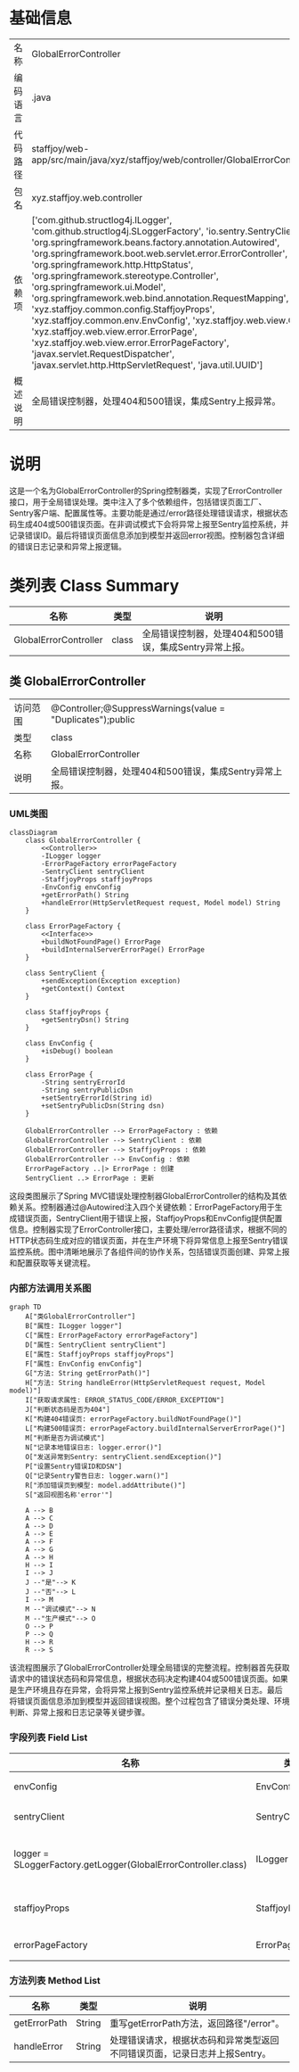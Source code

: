# 基础信息

|      |      |
|------|------|
| 名称 | GlobalErrorController |
| 编码语言 | .java |
| 代码路径 | staffjoy/web-app/src/main/java/xyz/staffjoy/web/controller/GlobalErrorController.java |
| 包名 | xyz.staffjoy.web.controller |
| 依赖项 | ['com.github.structlog4j.ILogger', 'com.github.structlog4j.SLoggerFactory', 'io.sentry.SentryClient', 'org.springframework.beans.factory.annotation.Autowired', 'org.springframework.boot.web.servlet.error.ErrorController', 'org.springframework.http.HttpStatus', 'org.springframework.stereotype.Controller', 'org.springframework.ui.Model', 'org.springframework.web.bind.annotation.RequestMapping', 'xyz.staffjoy.common.config.StaffjoyProps', 'xyz.staffjoy.common.env.EnvConfig', 'xyz.staffjoy.web.view.Constant', 'xyz.staffjoy.web.view.error.ErrorPage', 'xyz.staffjoy.web.view.error.ErrorPageFactory', 'javax.servlet.RequestDispatcher', 'javax.servlet.http.HttpServletRequest', 'java.util.UUID'] |
| 概述说明 | 全局错误控制器，处理404和500错误，集成Sentry上报异常。 |

# 说明

这是一个名为GlobalErrorController的Spring控制器类，实现了ErrorController接口，用于全局错误处理。类中注入了多个依赖组件，包括错误页面工厂、Sentry客户端、配置属性等。主要功能是通过/error路径处理错误请求，根据状态码生成404或500错误页面。在非调试模式下会将异常上报至Sentry监控系统，并记录错误ID。最后将错误页面信息添加到模型并返回error视图。控制器包含详细的错误日志记录和异常上报逻辑。

# 类列表 Class Summary

| 名称   | 类型  | 说明 |
|-------|------|-------------|
| GlobalErrorController | class | 全局错误控制器，处理404和500错误，集成Sentry异常上报。 |



## 类 GlobalErrorController

|      |      |
|------|------|
| 访问范围 | @Controller;@SuppressWarnings(value = "Duplicates");public |
| 类型 | class |
| 名称 | GlobalErrorController |
| 说明 | 全局错误控制器，处理404和500错误，集成Sentry异常上报。 |


### UML类图

```mermaid
classDiagram
    class GlobalErrorController {
        <<Controller>>
        -ILogger logger
        -ErrorPageFactory errorPageFactory
        -SentryClient sentryClient
        -StaffjoyProps staffjoyProps
        -EnvConfig envConfig
        +getErrorPath() String
        +handleError(HttpServletRequest request, Model model) String
    }

    class ErrorPageFactory {
        <<Interface>>
        +buildNotFoundPage() ErrorPage
        +buildInternalServerErrorPage() ErrorPage
    }

    class SentryClient {
        +sendException(Exception exception)
        +getContext() Context
    }

    class StaffjoyProps {
        +getSentryDsn() String
    }

    class EnvConfig {
        +isDebug() boolean
    }

    class ErrorPage {
        -String sentryErrorId
        -String sentryPublicDsn
        +setSentryErrorId(String id)
        +setSentryPublicDsn(String dsn)
    }

    GlobalErrorController --> ErrorPageFactory : 依赖
    GlobalErrorController --> SentryClient : 依赖
    GlobalErrorController --> StaffjoyProps : 依赖
    GlobalErrorController --> EnvConfig : 依赖
    ErrorPageFactory ..|> ErrorPage : 创建
    SentryClient ..> ErrorPage : 更新
```

这段类图展示了Spring MVC错误处理控制器GlobalErrorController的结构及其依赖关系。控制器通过@Autowired注入四个关键依赖：ErrorPageFactory用于生成错误页面，SentryClient用于错误上报，StaffjoyProps和EnvConfig提供配置信息。控制器实现了ErrorController接口，主要处理/error路径请求，根据不同的HTTP状态码生成对应的错误页面，并在生产环境下将异常信息上报至Sentry错误监控系统。图中清晰地展示了各组件间的协作关系，包括错误页面创建、异常上报和配置获取等关键流程。


### 内部方法调用关系图

```mermaid
graph TD
    A["类GlobalErrorController"]
    B["属性: ILogger logger"]
    C["属性: ErrorPageFactory errorPageFactory"]
    D["属性: SentryClient sentryClient"]
    E["属性: StaffjoyProps staffjoyProps"]
    F["属性: EnvConfig envConfig"]
    G["方法: String getErrorPath()"]
    H["方法: String handleError(HttpServletRequest request, Model model)"]
    I["获取请求属性: ERROR_STATUS_CODE/ERROR_EXCEPTION"]
    J["判断状态码是否为404"]
    K["构建404错误页: errorPageFactory.buildNotFoundPage()"]
    L["构建500错误页: errorPageFactory.buildInternalServerErrorPage()"]
    M["判断是否为调试模式"]
    N["记录本地错误日志: logger.error()"]
    O["发送异常到Sentry: sentryClient.sendException()"]
    P["设置Sentry错误ID和DSN"]
    Q["记录Sentry警告日志: logger.warn()"]
    R["添加错误页到模型: model.addAttribute()"]
    S["返回视图名称'error'"]

    A --> B
    A --> C
    A --> D
    A --> E
    A --> F
    A --> G
    A --> H
    H --> I
    I --> J
    J --"是"--> K
    J --"否"--> L
    I --> M
    M --"调试模式"--> N
    M --"生产模式"--> O
    O --> P
    P --> Q
    H --> R
    R --> S
```

该流程图展示了GlobalErrorController处理全局错误的完整流程。控制器首先获取请求中的错误状态码和异常信息，根据状态码决定构建404或500错误页面。如果是生产环境且存在异常，会将异常上报到Sentry监控系统并记录相关日志。最后将错误页面信息添加到模型并返回错误视图。整个过程包含了错误分类处理、环境判断、异常上报和日志记录等关键步骤。

### 字段列表 Field List

| 名称  | 类型  | 说明 |
|-------|-------|------|
| envConfig | EnvConfig | 自动注入环境配置对象envConfig。 |
| sentryClient | SentryClient | 自动注入SentryClient实例。 |
| logger = SLoggerFactory.getLogger(GlobalErrorController.class) | ILogger | 静态日志记录器初始化，用于GlobalErrorController类。 |
| staffjoyProps | StaffjoyProps | 自动注入StaffjoyProps配置属性 |
| errorPageFactory | ErrorPageFactory | 自动注入错误页面工厂实例。 |

### 方法列表 Method List

| 名称  | 类型  | 说明 |
|-------|-------|------|
| getErrorPath | String | 重写getErrorPath方法，返回路径"/error"。 |
| handleError | String | 处理错误请求，根据状态码和异常类型返回不同错误页面，记录日志并上报Sentry。 |




